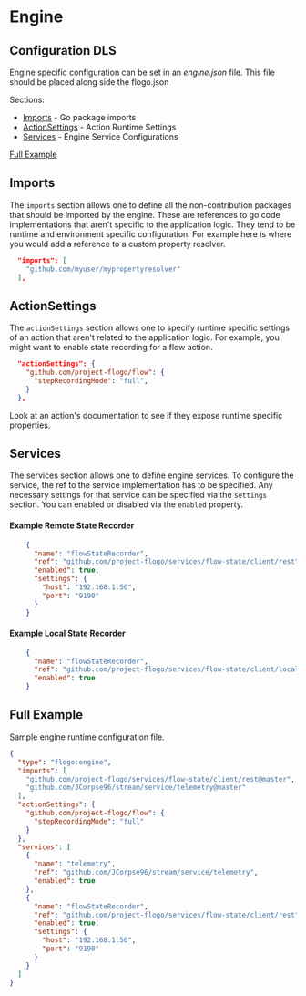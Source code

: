 # Engine


## Configuration DLS

Engine specific configuration can be set in an *engine.json* file.  This file should be placed 
along side the flogo.json

Sections:

* [Imports](#imports "Goto Imports") - Go package imports
* [ActionSettings](#actionsettings "Goto Action Settings") - Action Runtime Settings
* [Services](#services "Goto Services") - Engine Service Configurations
    
[Full Example](#full-example "Full Example") 

## Imports
The `imports` section allows one to define all the non-contribution packages that should be imported by the engine. 
These are references to go code implementations that aren't specific to the application logic.  They tend to be 
runtime and environment specific configuration.  For example here is where you would add a reference to a custom
property resolver.  

```json
  "imports": [
    "github.com/myuser/mypropertyresolver"
  ],
```

## ActionSettings
The `actionSettings` section allows one to specify runtime specific settings of an action that aren't related to 
the application logic.  For example, you might want to enable state recording for a flow action.

```json
  "actionSettings": {
    "github.com/project-flogo/flow": {
      "stepRecordingMode": "full",
    }
  },
```

Look at an action's documentation to see if they expose runtime specific properties.

## Services
The services section allows one to define engine services.  To configure the service, the
ref to the service implementation has to be specified.  Any necessary settings for that service
can be specified via the `settings` section.  You can enabled or disabled via the `enabled`
property.


#### Example Remote State Recorder
```json
    {
      "name": "flowStateRecorder",
      "ref": "github.com/project-flogo/services/flow-state/client/rest",
      "enabled": true,
      "settings": {
        "host": "192.168.1.50",
        "port": "9190"
      }
    }
```
#### Example Local State Recorder
```json
    {
      "name": "flowStateRecorder",
      "ref": "github.com/project-flogo/services/flow-state/client/local",
      "enabled": true
    }
```

## Full Example
Sample engine runtime configuration file. 

```json
{
  "type": "flogo:engine",
  "imports": [
    "github.com/project-flogo/services/flow-state/client/rest@master",
    "github.com/JCorpse96/stream/service/telemetry@master"
  ],
  "actionSettings": {
    "github.com/project-flogo/flow": {
      "stepRecordingMode": "full"
    }
  },
  "services": [
    {
      "name": "telemetry",
      "ref": "github.com/JCorpse96/stream/service/telemetry",
      "enabled": true
    },
    {
      "name": "flowStateRecorder",
      "ref": "github.com/project-flogo/services/flow-state/client/rest",
      "enabled": true,
      "settings": {
        "host": "192.168.1.50",
        "port": "9190"
      }
    }
  ]
}
```

